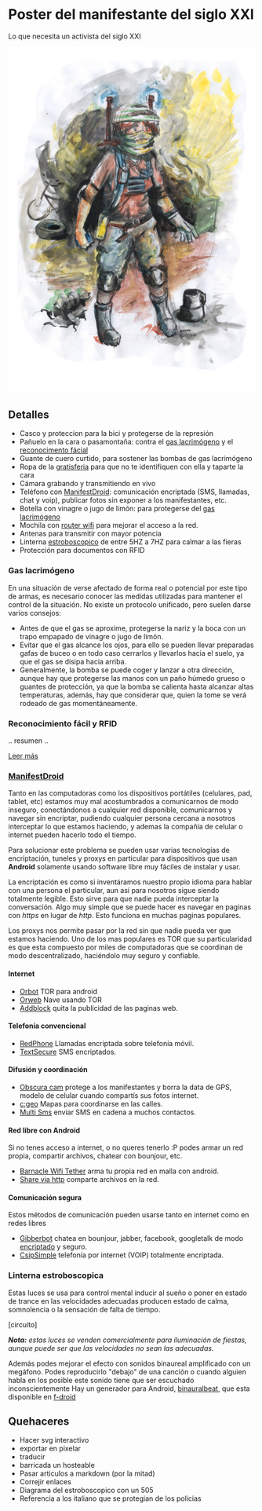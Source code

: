 # Poster del manifestante del siglo XXI

Lo que necesita un activista del siglo XXI

![Poster](poster/poster_revolucionario_de_accion_chico.png)

## Detalles

* Casco y proteccion para la bici y protegerse de la represión
* Pañuelo en la cara o pasamontaña: contra el [gas lacrimógeno](#gas-lacrimgeno) y el [reconocimento fácial](#reconocimiento-fcial)
* Guante de cuero curtido, para sostener las bombas de gas lacrimógeno
* Ropa de la [gratisferia](Gratiferia.md) para que no te identifiquen con ella y taparte la cara
* Cámara grabando y transmitiendo en vivo
* Teléfono con [ManifestDroid](#manifestdroid): comunicación encriptada (SMS, llamadas, chat y voip), publicar fotos sin exponer a los manifestantes, etc.
* Botella con vinagre o jugo de limón: para protegerse del [gas lacrimógeno](#gas-lacrimgeno)
* Mochila con [router wifi](/b4zz4/NodoDeGuerrilla/) para mejorar el acceso a la red.
* Antenas para transmitir con mayor potencia
* Linterna [estroboscopico](https://www.instructables.com/id/Stop-Time-with-an-LED-Stroboscope/?ALLSTEPS) de entre 5HZ a 7HZ para calmar a las fieras
* Protección para documentos con RFID

### Gas lacrimógeno

En una situación de verse afectado de forma real o potencial por este tipo de armas, es necesario conocer las medidas utilizadas para mantener el control de la situación. No existe un protocolo unificado, pero suelen darse varios consejos:

- Antes de que el gas se aproxime, protegerse la nariz y la boca con un trapo empapado de vinagre o jugo de limón.
- Evitar que el gas alcance los ojos, para ello se pueden llevar preparadas gafas de buceo o en todo caso cerrarlos y llevarlos hacia el suelo, ya que el gas se disipa hacia arriba. 
- Generalmente, la bomba se puede coger y lanzar a otra dirección, aunque hay que protegerse las manos con un paño húmedo grueso o guantes de protección, ya que la bomba se calienta hasta alcanzar altas temperaturas, además, hay que considerar que, quien la tome se verá rodeado de gas momentáneamente.

### Reconocimiento fácil y RFID

.. resumen ..

[Leer más](SIBIOS.md)

### [ManifestDroid](manifestdroid/)

Tanto en las computadoras como los dispositivos portátiles (celulares, pad, tablet, etc) estamos muy mal acostumbrados a comunicarnos de modo inseguro, conectándonos a cualquier red disponible, comunicarnos y navegar sin encriptar, pudiendo cualquier persona cercana a nosotros interceptar lo que estamos haciendo, y ademas la compañía de celular o internet pueden hacerlo todo el tiempo. 

Para solucionar este problema se pueden usar varias tecnologías de encriptación, tuneles y proxys en particular para dispositivos que usan **Android** solamente usando software libre muy fáciles de instalar y usar.

La encriptación es como si inventáramos nuestro propio idioma para hablar con una persona el particular, aun así para nosotros sigue siendo totalmente legible. Esto sirve para que nadie pueda interceptar la conversación. Algo muy simple que se puede hacer es navegar en paginas con _https_ en lugar de _http_. Esto funciona en muchas paginas populares.

Los proxys nos permite pasar por la red sin que nadie pueda ver que estamos haciendo. Uno de los mas populares es TOR que su particularidad es que esta compuesto por miles de computadoras que se coordinan de modo descentralizado, haciéndolo muy seguro y confiable.

#### Internet

* [Orbot](http://f-droid.org/repository/browse/?fdfilter=browser&fdid=org.torproject.android) TOR para android
* [Orweb](http://f-droid.org/repository/browse/?fdfilter=browser&fdid=info.guardianproject.browser) Nave usando TOR
* [Addblock](http://f-droid.org/repository/browse/?fdfilter=adblock&fdid=org.adblockplus.android) quita la publicidad de las paginas web.

#### Telefonía convencional

* [RedPhone](http://www.whispersystems.org/) Llamadas encriptada sobre telefonía móvil.
* [TextSecure](http://www.whispersystems.org/) SMS encriptados.

#### Difusión y coordinación

* [Obscura cam](https://guardianproject.info/apps/obscuracam/) protege a los manifestantes y borra la data de GPS, modelo de celular cuando compartís sus fotos internet.
* [c:geo](http://f-droid.org/repository/browse/?fdfilter=osm&fdid=cgeo.geocaching) Mapas para coordinarse en las calles.
* [Multi Sms](https://f-droid.org/repo/com.hectorone.multismssender_13.apk) enviar SMS en cadena a muchos contactos.

#### Red libre con Android

Si no tenes acceso a internet, o no queres tenerlo :P podes armar un red propia, compartir archivos, chatear con bounjour, etc.

* [Barnacle Wifi Tether](http://f-droid.org/repository/browse/?fdfilter=Barnacle%20Wifi%20Tether&fdid=net.szym.barnacle) arma tu propia red en malla con android.
* [Share via http](http://f-droid.org/repository/browse/?fdfilter=share%20via%20http&fdid=com.MarcosDiez.shareviahttp) comparte archivos en la red.

#### Comunicación segura

Estos métodos de comunicación pueden usarse tanto en internet como en redes libres

* [Gibberbot](https://guardianproject.info/apps/gibber/) chatea en bounjour, jabber, facebook, googletalk de modo [encriptado](http://wiki.partidopirata.com.ar/Gibberbot_con_OTR) y seguro.
* [CsipSimple](https://code.google.com/p/csipsimple/) telefonía por internet (VOIP) totalmente encriptada.

### Linterna estroboscopica

Estas luces se usa para control mental inducir al sueño o poner en estado de trance en las velocidades adecuadas producen estado de calma, somnolencia o la sensación de falta de tiempo.

[circuito]

_**Nota:** estas luces se venden comercialmente para iluminación de fiestas, aunque puede ser que las velocidades no sean las adecuadas._

Además podes mejorar el efecto con sonidos binaureal amplificado con un megáfono. Podes reproducirlo "debajo" de una canción o cuando alguien habla en los posible este sonido tiene que ser escuchado inconscientemente
Hay un generador para Android, [binauralbeat](https://f-droid.org/repository/browse/?fdfilter=binaural&fdid=com.ihunda.android.binauralbeat), que esta disponible en [f-droid](https://f-droid.org/)

## Quehaceres

* Hacer svg interactivo
 * exportar en pixelar
 * traducir
* barricada un hosteable
* Pasar articulos a markdown (por la mitad)
 * Correjir enlaces
* Diagrama del estroboscopico con un 505
* Referencia a los italiano que se protegian de los policias
